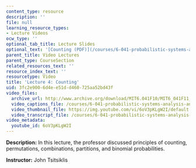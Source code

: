 ```yaml
---
content_type: resource
description: ''
file: null
learning_resource_types:
- Lecture Videos
ocw_type: ''
optional_tab_title: Lecture Slides
optional_text: '[Counting (PDF)](/courses/6-041-probabilistic-systems-analysis-and-applied-probability-fall-2010/resources/mit6_041f10_l04)'
parent_title: Video Lectures
parent_type: CourseSection
related_resources_text: ''
resource_index_text: ''
resourcetype: Video
title: 'Lecture 4: Counting'
uid: 3fc2e900-6d4e-e51d-d460-725aa52bd43f
video_files:
  archive_url: http://www.archive.org/download/MIT6.041F10/MIT6_041F11_lec04_300k.mp4
  video_captions_file: /courses/6-041-probabilistic-systems-analysis-and-applied-probability-fall-2010/f68c2b207bcb5e2a843aaf5cff23d63d_6oV3pKLgW2I.vtt
  video_thumbnail_file: https://img.youtube.com/vi/6oV3pKLgW2I/default.jpg
  video_transcript_file: /courses/6-041-probabilistic-systems-analysis-and-applied-probability-fall-2010/32a46a5df2170f5b517ab6f338db6f4a_6oV3pKLgW2I.pdf
video_metadata:
  youtube_id: 6oV3pKLgW2I
---
```


**Description:** In this lecture, the professor discussed principles of counting, permutations, combinations, partitions, and binomial probabilities.

**Instructor:** John Tsitsiklis